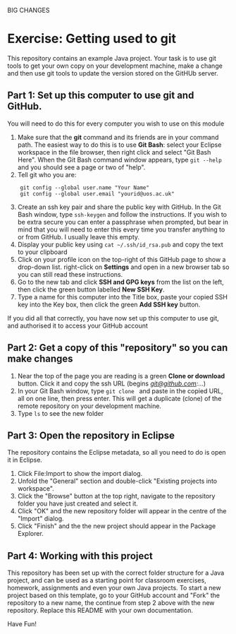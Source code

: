 BIG CHANGES

# Exercise: Getting used to git

This repository contains an example Java project. Your task is to use git tools to get your own copy on your development machine, make a change and then use git tools to update the version stored on the GitHUb server.

## Part 1: Set up this computer to use git and GitHub.

You will need to do this for every computer you wish to use on this module

1. Make sure that the **git** command and its friends are in your command path. The easiest way to do this is to use **Git Bash**: select your Eclipse workspace in the file browser, then right click and select "Git Bash Here". When the Git Bash command window appears, type ``git --help`` and you should see a page or two of "help".
2. Tell git who you are:
```
	git config --global user.name "Your Name"
	git config --global user.email "yourid@uos.ac.uk"
```
3. Create an ssh key pair and share the public key with GitHub. In the Git Bash window, type ``ssh-keygen`` and follow the instructions. If you wish to be extra secure you can enter a passphrase when prompted, but bear in mind that you will need to enter this every time you transfer anything to or from GitHub. I usually leave this empty.
4. Display your public key using ``cat ~/.ssh/id_rsa.pub`` and copy the text to your clipboard
5. Click on your profile icon on the top-right of this GitHub page to show a drop-down list. right-click on **Settings** and open in a new browser tab so you can still read these instructions.
6. Go to the new tab and click **SSH and GPG keys** from the list on the left, then click the green button labelled **New SSH Key**.
7. Type a name for this computer into the Title box, paste your copied SSH key into the Key box, then click the green **Add SSH key** button.

If you did all that correctly, you have now set up this computer to use git, and authorised it to access your GitHub account

## Part 2: Get a copy of this "repository" so you can make changes

1. Near the top of the page you are reading is a green **Clone or download** button. Click it and copy the ssh URL (begins *git@github.com:*...)
2. In your Git Bash window, type ``git clone `` and paste in the copied URL, all on one line, then press enter. This will get a duplicate (clone) of the remote repository on your development machine.
3. Type ``ls`` to see the new folder

## Part 3: Open the repository in Eclipse

The repository contains the Eclipse metadata, so all you need to do is open it in Eclipse.

1. Click File:Import to show the import dialog.
2. Unfold the "General" section and double-click "Existing projects into workspace".
3. Click the "Browse" button at the top right, navigate to the repository folder you have just created and select it.
4. Click "OK" and the new repository folder will appear in the centre of the "Import" dialog.
5. Click "Finish" and the the new project should appear in the Package Explorer.

## Part 4: Working with this project 

This repository has been set up with the correct folder structure for a Java project, and can be used as a starting point for classroom exercises, homework, assignments and even your own Java projects. To start a new project based on this template, go to your GitHub account and "Fork" the repository to a new name, the continue from step 2 above with the new repository. Replace this README with your own documentation.

Have Fun!